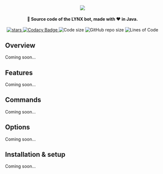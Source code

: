 <h1 align="center">
  <br>
  <img src="https://raw.githubusercontent.com/StylexTV/LYNX/main/image/cover.png">
  <br>
</h1>

<h4 align="center">👾 Source code of the LYNX bot, made with ❤️ in Java.</h4>

<p align="center">
  <a href="https://GitHub.com/StylexTV/LYNX/stargazers/">
    <img alt="stars" src="https://img.shields.io/github/stars/StylexTV/LYNX.svg?color=ffdd00"/>
  </a>
  <a href="https://www.codacy.com/gh/StylexTV/LYNX/dashboard?utm_source=github.com&amp;utm_medium=referral&amp;utm_content=StylexTV/LYNX&amp;utm_campaign=Badge_Grade">
    <img alt="Codacy Badge" src="https://app.codacy.com/project/badge/Grade/a1b260d90028428fbf9ce33f4fcf311e"/>
  </a>
  <a>
    <img alt="Code size" src="https://img.shields.io/github/languages/code-size/StylexTV/LYNX.svg"/>
  </a>
  <a>
    <img alt="GitHub repo size" src="https://img.shields.io/github/repo-size/StylexTV/LYNX.svg"/>
  </a>
  <a>
    <img alt="Lines of Code" src="https://tokei.rs/b1/github/StylexTV/LYNX?category=code"/>
  </a>
</p>

## Overview
Coming soon...

## Features
Coming soon...

## Commands
Coming soon...

## Options
Coming soon...

## Installation & setup
Coming soon...
